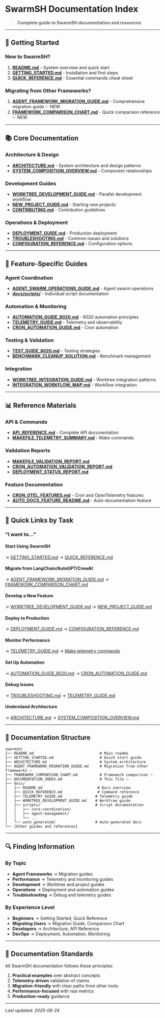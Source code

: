 # SwarmSH Documentation Index

> **Complete guide to SwarmSH documentation and resources**

---

## 🚀 Getting Started

### New to SwarmSH?
1. **[README.md](README.md)** - System overview and quick start
2. **[GETTING_STARTED.md](GETTING_STARTED.md)** - Installation and first steps
3. **[QUICK_REFERENCE.md](docs/QUICK_REFERENCE.md)** - Essential commands cheat sheet

### Migrating from Other Frameworks?
1. **[AGENT_FRAMEWORK_MIGRATION_GUIDE.md](AGENT_FRAMEWORK_MIGRATION_GUIDE.md)** - Comprehensive migration guide ✨ NEW
2. **[FRAMEWORK_COMPARISON_CHART.md](FRAMEWORK_COMPARISON_CHART.md)** - Quick comparison reference ✨ NEW

---

## 📚 Core Documentation

### Architecture & Design
- **[ARCHITECTURE.md](ARCHITECTURE.md)** - System architecture and design patterns
- **[SYSTEM_COMPOSITION_OVERVIEW.md](SYSTEM_COMPOSITION_OVERVIEW.md)** - Component relationships

### Development Guides
- **[WORKTREE_DEVELOPMENT_GUIDE.md](docs/WORKTREE_DEVELOPMENT_GUIDE.md)** - Parallel development workflow
- **[NEW_PROJECT_GUIDE.md](NEW_PROJECT_GUIDE.md)** - Starting new projects
- **[CONTRIBUTING.md](CONTRIBUTING.md)** - Contribution guidelines

### Operations & Deployment
- **[DEPLOYMENT_GUIDE.md](DEPLOYMENT_GUIDE.md)** - Production deployment
- **[TROUBLESHOOTING.md](TROUBLESHOOTING.md)** - Common issues and solutions
- **[CONFIGURATION_REFERENCE.md](CONFIGURATION_REFERENCE.md)** - Configuration options

---

## 🔧 Feature-Specific Guides

### Agent Coordination
- **[AGENT_SWARM_OPERATIONS_GUIDE.md](AGENT_SWARM_OPERATIONS_GUIDE.md)** - Agent swarm operations
- **[docs/scripts/](docs/scripts/)** - Individual script documentation

### Automation & Monitoring
- **[AUTOMATION_GUIDE_8020.md](AUTOMATION_GUIDE_8020.md)** - 8020 automation principles
- **[TELEMETRY_GUIDE.md](docs/TELEMETRY_GUIDE.md)** - Telemetry and observability
- **[CRON_AUTOMATION_GUIDE.md](docs/CRON_AUTOMATION_GUIDE.md)** - Cron automation

### Testing & Validation
- **[TEST_GUIDE_8020.md](TEST_GUIDE_8020.md)** - Testing strategies
- **[BENCHMARK_CLEANUP_SOLUTION.md](BENCHMARK_CLEANUP_SOLUTION.md)** - Benchmark management

### Integration
- **[WORKTREE_INTEGRATION_GUIDE.md](WORKTREE_INTEGRATION_GUIDE.md)** - Worktree integration patterns
- **[INTEGRATION_WORKFLOW_MAP.md](INTEGRATION_WORKFLOW_MAP.md)** - Workflow integration

---

## 📊 Reference Materials

### API & Commands
- **[API_REFERENCE.md](API_REFERENCE.md)** - Complete API documentation
- **[MAKEFILE_TELEMETRY_SUMMARY.md](MAKEFILE_TELEMETRY_SUMMARY.md)** - Make commands

### Validation Reports
- **[MAKEFILE_VALIDATION_REPORT.md](MAKEFILE_VALIDATION_REPORT.md)**
- **[CRON_AUTOMATION_VALIDATION_REPORT.md](CRON_AUTOMATION_VALIDATION_REPORT.md)**
- **[DEPLOYMENT_STATUS_REPORT.md](DEPLOYMENT_STATUS_REPORT.md)**

### Feature Documentation
- **[CRON_OTEL_FEATURES.md](CRON_OTEL_FEATURES.md)** - Cron and OpenTelemetry features
- **[AUTO_DOCS_FEATURE_README.md](AUTO_DOCS_FEATURE_README.md)** - Auto-documentation feature

---

## 🎯 Quick Links by Task

### "I want to..."

#### Start Using SwarmSH
→ [GETTING_STARTED.md](GETTING_STARTED.md) → [QUICK_REFERENCE.md](docs/QUICK_REFERENCE.md)

#### Migrate from LangChain/AutoGPT/CrewAI
→ [AGENT_FRAMEWORK_MIGRATION_GUIDE.md](AGENT_FRAMEWORK_MIGRATION_GUIDE.md) → [FRAMEWORK_COMPARISON_CHART.md](FRAMEWORK_COMPARISON_CHART.md)

#### Develop a New Feature
→ [WORKTREE_DEVELOPMENT_GUIDE.md](docs/WORKTREE_DEVELOPMENT_GUIDE.md) → [NEW_PROJECT_GUIDE.md](NEW_PROJECT_GUIDE.md)

#### Deploy to Production
→ [DEPLOYMENT_GUIDE.md](DEPLOYMENT_GUIDE.md) → [CONFIGURATION_REFERENCE.md](CONFIGURATION_REFERENCE.md)

#### Monitor Performance
→ [TELEMETRY_GUIDE.md](docs/TELEMETRY_GUIDE.md) → [Make telemetry commands](MAKEFILE_TELEMETRY_SUMMARY.md)

#### Set Up Automation
→ [AUTOMATION_GUIDE_8020.md](AUTOMATION_GUIDE_8020.md) → [CRON_AUTOMATION_GUIDE.md](docs/CRON_AUTOMATION_GUIDE.md)

#### Debug Issues
→ [TROUBLESHOOTING.md](TROUBLESHOOTING.md) → [TELEMETRY_GUIDE.md](docs/TELEMETRY_GUIDE.md)

#### Understand Architecture
→ [ARCHITECTURE.md](ARCHITECTURE.md) → [SYSTEM_COMPOSITION_OVERVIEW.md](SYSTEM_COMPOSITION_OVERVIEW.md)

---

## 📁 Documentation Structure

```
swarmsh/
├── README.md                              # Main readme
├── GETTING_STARTED.md                     # Quick start guide
├── ARCHITECTURE.md                        # System architecture
├── AGENT_FRAMEWORK_MIGRATION_GUIDE.md     # Migration from other frameworks ✨
├── FRAMEWORK_COMPARISON_CHART.md          # Framework comparison ✨
├── DOCUMENTATION_INDEX.md                 # This file ✨
├── docs/
│   ├── README.md                         # Docs overview
│   ├── QUICK_REFERENCE.md                # Command reference
│   ├── TELEMETRY_GUIDE.md               # Telemetry guide
│   ├── WORKTREE_DEVELOPMENT_GUIDE.md    # Worktree guide
│   ├── scripts/                         # Script documentation
│   │   ├── core-coordination/
│   │   ├── agent-management/
│   │   └── ...
│   └── auto_generated/                  # Auto-generated docs
└── [Other guides and references]
```

---

## 🔍 Finding Information

### By Topic
- **Agent Frameworks** → Migration guides
- **Performance** → Telemetry and monitoring guides  
- **Development** → Worktree and project guides
- **Operations** → Deployment and automation guides
- **Troubleshooting** → Debug and telemetry guides

### By Experience Level
- **Beginners** → Getting Started, Quick Reference
- **Migrating Users** → Migration Guide, Comparison Chart
- **Developers** → Architecture, API Reference
- **DevOps** → Deployment, Automation, Monitoring

---

## 📝 Documentation Standards

All SwarmSH documentation follows these principles:
1. **Practical examples** over abstract concepts
2. **Telemetry-driven** validation of claims
3. **Migration-friendly** with clear paths from other tools
4. **Performance-focused** with real metrics
5. **Production-ready** guidance

---

*Last updated: 2025-06-24*